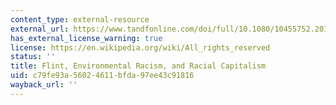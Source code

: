 ```yaml
---
content_type: external-resource
external_url: https://www.tandfonline.com/doi/full/10.1080/10455752.2016.1213013
has_external_license_warning: true
license: https://en.wikipedia.org/wiki/All_rights_reserved
status: ''
title: Flint, Environmental Racism, and Racial Capitalism
uid: c79fe93a-5602-4611-bfda-97ee43c91816
wayback_url: ''
---
```


